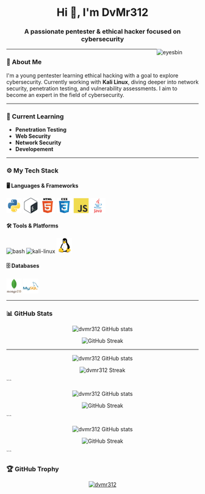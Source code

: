 <h1 align="center">Hi 👋, I'm DvMr312</h1>
<h3 align="center">A passionate pentester & ethical hacker focused on cybersecurity</h3>
<img align="right" alt="eyesbin" width="110" src="https://www.icegif.com/wp-content/uploads/2022/12/icegif-502.gif">

---

### 🔭 About Me
I'm a young pentester learning ethical hacking with a goal to explore cybersecurity. Currently working with **Kali Linux**, diving deeper into network security, penetration testing, and vulnerability assessments. I aim to become an expert in the field of cybersecurity.

---

### 🌱 Current Learning
- **Penetration Testing**  
- **Web Security**  
- **Network Security**
- **Developement**

---

### ⚙️ My Tech Stack

#### 🖥️ **Languages & Frameworks**
<div>
  <img src="https://raw.githubusercontent.com/devicons/devicon/master/icons/python/python-original.svg" alt="python" width="40" height="40"/>
  <img src="https://raw.githubusercontent.com/devicons/devicon/master/icons/bash/bash-original.svg" alt="bash" width="40" height="40"/>
  <img src="https://raw.githubusercontent.com/devicons/devicon/master/icons/html5/html5-original-wordmark.svg" alt="html5" width="40" height="40"/>
  <img src="https://raw.githubusercontent.com/devicons/devicon/master/icons/css3/css3-original-wordmark.svg" alt="css3" width="40" height="40"/>
  <img src="https://raw.githubusercontent.com/devicons/devicon/master/icons/javascript/javascript-original.svg" alt="javascript" width="40" height="40"/>
  <img src="https://raw.githubusercontent.com/devicons/devicon/master/icons/java/java-original-wordmark.svg" alt="java" width="40" height="40"/>
</div>

#### 🛠️ **Tools & Platforms**
<div>
  <img src="https://www.vectorlogo.zone/logos/gnu_bash/gnu_bash-icon.svg" alt="bash" width="40" height="40"/>
  <img src="https://cdn.jsdelivr.net/gh/devicons/devicon@latest/icons/kalilinux/kalilinux-original.svg" alt="kali-linux" width="40" height="40"/>
  <img src="https://raw.githubusercontent.com/devicons/devicon/master/icons/linux/linux-original.svg" alt="linux" width="40" height="40"/>
</div>

#### 🗄️ **Databases**
<div>
  <img src="https://raw.githubusercontent.com/devicons/devicon/master/icons/mongodb/mongodb-original-wordmark.svg" alt="mongodb" width="40" height="40"/>
  <img src="https://raw.githubusercontent.com/devicons/devicon/master/icons/mysql/mysql-original-wordmark.svg" alt="mysql" width="40" height="40"/>
</div>

 ---

### 📊 GitHub Stats

<p align="center">
  <img src="https://github-readme-stats.vercel.app/api?username=dvmr312&show_icons=true&theme=dracula&border_color=7F3FBF&bg_color=0d1117&title_color=50fa7b&icon_color=bd93f9" alt="dvmr312 GitHub stats" />
</p>

<p align="center">
  <img src="https://github-readme-streak-stats.herokuapp.com/?user=dvmr312&theme=dracula&background=0D1117&ring=BD93F9&fire=FF79C6&currStreakLabel=50FA7B" alt="GitHub Streak" />
</p>

---

<p align="center"> <img src="https://github-readme-stats.vercel.app/api?username=dvmr312&show_icons=true&theme=radical&border_color=ff4b69&bg_color=0D0D0D&title_color=ff6b81&icon_color=ffb86b" alt="dvmr312 GitHub stats" /> </p> <p align="center"> <img src="https://github-readme-streak-stats.herokuapp.com/?user=dvmr312&theme=radical&background=0D0D0D&ring=ff6b81&fire=ffb86b&currStreakLabel=ff6b81" alt="dvmr312 Streak" /> </p> ```

<p align="center"> <img src="https://github-readme-stats.vercel.app/api?username=dvmr312&show_icons=true&theme=tokyonight&border_color=89ddff&bg_color=0d1117&title_color=89ddff&icon_color=ff9e64" alt="dvmr312 GitHub stats" /> </p> <p align="center"> <img src="https://github-readme-streak-stats.herokuapp.com/?user=dvmr312&theme=tokyonight&background=0D1117&ring=89ddff&fire=c792ea&currStreakLabel=89ddff" alt="GitHub Streak" /> </p> ```

<p align="center"> <img src="https://github-readme-stats.vercel.app/api?username=dvmr312&show_icons=true&theme=gruvbox&border_color=d79921&bg_color=1d2021&title_color=d79921&icon_color=458588" alt="dvmr312 GitHub stats" /> </p> <p align="center"> <img src="https://github-readme-streak-stats.herokuapp.com/?user=dvmr312&theme=gruvbox&background=1D2021&ring=d79921&fire=fe8019&currStreakLabel=458588" alt="GitHub Streak" /> </p> ```

### 🏆 GitHub Trophy
<p align="center">
  <a href="https://github.com/ryo-ma/github-profile-trophy">
    <img src="https://github-profile-trophy.vercel.app/?username=dvmr312" alt="dvmr312" />
  </a>
</p>
